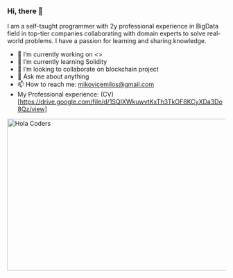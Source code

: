 ### Hi, there 👋

I am a self-taught programmer with 2y professional experience in BigData field in top-tier companies collaborating with domain experts to solve real-world problems. 
I have a passion for learning and sharing knowledge. 

- 🔭 I’m currently working on <>
- 🌱 I’m currently learning Solidity
- 👯 I’m looking to collaborate on blockchain project
- 💬 Ask me about anything
- 📫 How to reach me: mikovicemilos@gmail.com
- My Professional experience: (CV)[https://drive.google.com/file/d/1SQIXWkuwvtKxTh3TkOF8KCyXDa3Do8Qz/view]
<img align="left" src="https://64.media.tumblr.com/15184ce50a7b5e65575c2a971dbd55a6/fddcd10f95938ef7-9c/s500x750/b3c5aa59fd43e9706bf99e6d34be9573b515a893.gif" alt="Hola Coders" width="1000" height="350"/>

